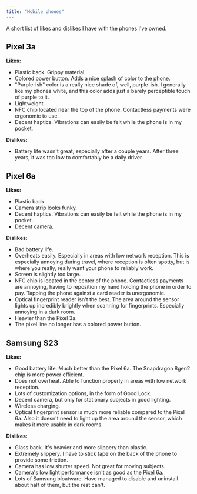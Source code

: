 ```yaml
---
title: "Mobile phones"
---
```


A short list of likes and dislikes I have with the phones I've owned.

## Pixel 3a

**Likes:**

- Plastic back. Grippy material.
- Colored power button. Adds a nice splash of color to the phone.
- "Purple-ish" color is a really nice shade of, well, purple-ish. I generally like my phones white, and this color adds just a barely perceptible touch of purple to it.
- Lightweight.
- NFC chip located near the top of the phone. Contactless payments were ergonomic to use.
- Decent haptics. Vibrations can easily be felt while the phone is in my pocket.

**Dislikes:**

- Battery life wasn't great, especially after a couple years. After three years, it was too low to comfortably be a daily driver.

## Pixel 6a

**Likes:**

- Plastic back.
- Camera strip looks funky.
- Decent haptics. Vibrations can easily be felt while the phone is in my pocket.
- Decent camera.

**Dislikes:**

- Bad battery life.
- Overheats easily. Especially in areas with low network reception. This is especially annoying during travel, where reception is often spotty, but is where you really, really want your phone to reliably work.
- Screen is slightly too large.
- NFC chip is located in the center of the phone. Contactless payments are annoying, having to reposition my hand holding the phone in order to pay. Tapping the phone against a card reader is unergonomic.
- Optical fingerprint reader isn't the best. The area around the sensor lights up incredibly brightly when scanning for fingerprints. Especially annoying in a dark room.
- Heavier than the Pixel 3a.
- The pixel line no longer has a colored power button.

## Samsung S23

**Likes:**

- Good battery life. Much better than the Pixel 6a. The Snapdragon 8gen2 chip is more power efficient.
- Does not overheat. Able to function properly in areas with low network reception.
- Lots of customization options, in the form of Good Lock.
- Decent camera, but only for stationary subjects in good lighting.
- Wireless charging.
- Optical fingerprint sensor is much more reliable compared to the Pixel 6a. Also it doesn't need to light up the area around the sensor, which makes it more usable in dark rooms.

**Dislikes:**

- Glass back. It's heavier and more slippery than plastic.
- Extremely slippery. I have to stick tape on the back of the phone to provide some friction.
- Camera has low shutter speed. Not great for moving subjects.
- Camera's low light performance isn't as good as the Pixel 6a.
- Lots of Samsung bloatware. Have managed to disable and uninstall about half of them, but the rest can't.

